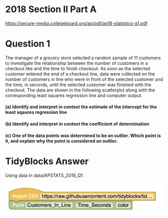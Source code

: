 # 2018 Section II Part A 
https://secure-media.collegeboard.org/ap/pdf/ap18-statistics-q1.pdf

# Question 1

The manager of a grocery store selected a random sample of 11 customers to investigate the 
relationship between the number of customers in a checkout like and the time to finish checkout.
As soon as the selected customer entered the end of a checkout line, data were collected
on the number of customers in line who were in front of the selected customer and the time, in seconds,
until the selected customer was finished with the checkout. The data are shown in the following scatterplot
along with the corresponding least squares regression line and computer output.

#### (a) Identify and interpret in context the estimate of the intercept for the least sqaures regression line
#### (b) Identify and interpret in context the coefficient of determination
#### (c) One of the data points was determined to be an outlier. Which point is it, and explain why the point is considered an outlier.

# TidyBlocks Answer 

Using data in data/APSTATS_2018_Q1

![](screenshot.png)
